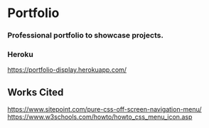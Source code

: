 # Portfolio

### Professional portfolio to showcase projects.

### Heroku
https://portfolio-display.herokuapp.com/


## Works Cited
https://www.sitepoint.com/pure-css-off-screen-navigation-menu/
https://www.w3schools.com/howto/howto_css_menu_icon.asp
